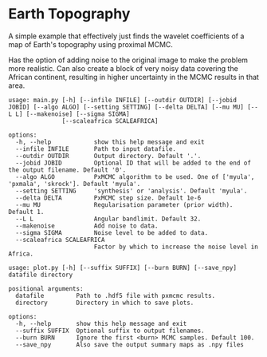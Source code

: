 # Earth Topography

A simple example that effectively just finds the wavelet coefficients of a map of Earth's topography using proximal MCMC.

Has the option of adding noise to the original image to make the problem more realistic.
Can also create a block of very noisy data covering the African continent, resulting in higher uncertainty in the MCMC results in that area.

```text
usage: main.py [-h] [--infile INFILE] [--outdir OUTDIR] [--jobid JOBID] [--algo ALGO] [--setting SETTING] [--delta DELTA] [--mu MU] [--L L] [--makenoise] [--sigma SIGMA]
               [--scaleafrica SCALEAFRICA]

options:
  -h, --help            show this help message and exit
  --infile INFILE       Path to input datafile.
  --outdir OUTDIR       Output directory. Default '.'.
  --jobid JOBID         Optional ID that will be added to the end of the output filename. Default '0'.
  --algo ALGO           PxMCMC algorithm to be used. One of ['myula', 'pxmala', 'skrock']. Default 'myula'.
  --setting SETTING     'synthesis' or 'analysis'. Default 'myula'.
  --delta DELTA         PxMCMC step size. Default 1e-6
  --mu MU               Regularisation parameter (prior width). Default 1.
  --L L                 Angular bandlimit. Default 32.
  --makenoise           Add noise to data.
  --sigma SIGMA         Noise level to be added to data.
  --scaleafrica SCALEAFRICA
                        Factor by which to increase the noise level in Africa.
```

```text
usage: plot.py [-h] [--suffix SUFFIX] [--burn BURN] [--save_npy] datafile directory

positional arguments:
  datafile         Path to .hdf5 file with pxmcmc results.
  directory        Directory in which to save plots.

options:
  -h, --help       show this help message and exit
  --suffix SUFFIX  Optional suffix to output filenames.
  --burn BURN      Ignore the first <burn> MCMC samples. Default 100.
  --save_npy       Also save the output summary maps as .npy files
```